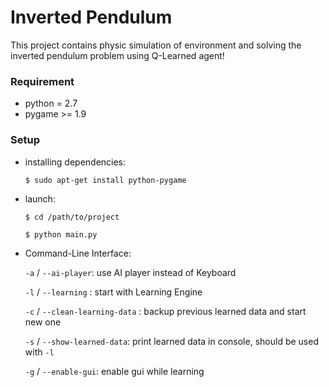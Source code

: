 # Inverted Pendulum
This project contains physic simulation of environment and solving the inverted pendulum problem using Q-Learned agent!

### Requirement
 - python = 2.7
 - pygame >= 1.9

### Setup
 - installing dependencies:

    `$ sudo apt-get install python-pygame`

 
 - launch:
 
    `$ cd /path/to/project`
    
    `$ python main.py`
    
    
    
 
 - Command-Line Interface:
      
     `-a` / `--ai-player`: use AI player instead of Keyboard
     
     `-l` / `--learning` : start with Learning Engine
     
     `-c` / `--clean-learning-data` : backup previous learned data and start new one
      
     `-s` / `--show-learned-data`: print learned data in console, should be used with `-l`
      
     `-g` / `--enable-gui`: enable gui while learning
    